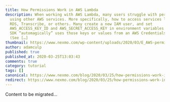 ```yaml
---
title: How Permissions Work in AWS Lambda
description: When working with AWS Lambda, many users struggle with permissions
  using other AWS services. More specifically, how to access services like S3,
  RDS, Transcribe, or others. Many create a new IAM user, and set
  AWS_ACCESS_KEY_ID and AWS_SECRET_ACCESS_KEY in environment variables. The AWS
  SDK “automagically” uses those keys or values from an AWS Credentials File.
  (See […]
thumbnail: https://www.nexmo.com/wp-content/uploads/2020/03/E_AWS-permissions_1200x600.png
author: adamculp
published: true
published_at: 2020-03-25T13:03:43
comments: true
category: tutorial
tags: []
canonical: https://www.nexmo.com/blog/2020/03/25/how-permissions-work-in-aws-lambda-dr
redirect: https://www.nexmo.com/blog/2020/03/25/how-permissions-work-in-aws-lambda-dr
---
```

Content to be migrated...

